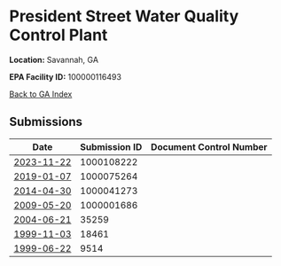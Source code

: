 # President Street Water Quality Control Plant

**Location:** Savannah, GA

**EPA Facility ID:** 100000116493

[Back to GA Index](../../index.md)

## Submissions

| Date | Submission ID | Document Control Number |
|------|--------------|-------------------------|
| [2023-11-22](submissions/1000108222.md) | 1000108222 |  |
| [2019-01-07](submissions/1000075264.md) | 1000075264 |  |
| [2014-04-30](submissions/1000041273.md) | 1000041273 |  |
| [2009-05-20](submissions/1000001686.md) | 1000001686 |  |
| [2004-06-21](submissions/35259.md) | 35259 |  |
| [1999-11-03](submissions/18461.md) | 18461 |  |
| [1999-06-22](submissions/9514.md) | 9514 |  |
